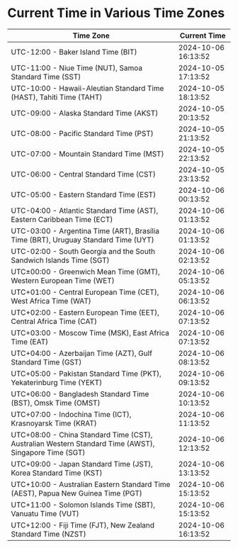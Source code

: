 # Current Time in Various Time Zones

| Time Zone | Current Time |
|-----------|--------------|
| UTC-12:00 - Baker Island Time (BIT) | 2024-10-06 16:13:52 |
| UTC-11:00 - Niue Time (NUT), Samoa Standard Time (SST) | 2024-10-05 17:13:52 |
| UTC-10:00 - Hawaii-Aleutian Standard Time (HAST), Tahiti Time (TAHT) | 2024-10-05 18:13:52 |
| UTC-09:00 - Alaska Standard Time (AKST) | 2024-10-05 20:13:52 |
| UTC-08:00 - Pacific Standard Time (PST) | 2024-10-05 21:13:52 |
| UTC-07:00 - Mountain Standard Time (MST) | 2024-10-05 22:13:52 |
| UTC-06:00 - Central Standard Time (CST) | 2024-10-05 23:13:52 |
| UTC-05:00 - Eastern Standard Time (EST) | 2024-10-06 00:13:52 |
| UTC-04:00 - Atlantic Standard Time (AST), Eastern Caribbean Time (ECT) | 2024-10-06 01:13:52 |
| UTC-03:00 - Argentina Time (ART), Brasília Time (BRT), Uruguay Standard Time (UYT) | 2024-10-06 01:13:52 |
| UTC-02:00 - South Georgia and the South Sandwich Islands Time (SGT) | 2024-10-06 02:13:52 |
| UTC±00:00 - Greenwich Mean Time (GMT), Western European Time (WET) | 2024-10-06 05:13:52 |
| UTC+01:00 - Central European Time (CET), West Africa Time (WAT) | 2024-10-06 06:13:52 |
| UTC+02:00 - Eastern European Time (EET), Central Africa Time (CAT) | 2024-10-06 07:13:52 |
| UTC+03:00 - Moscow Time (MSK), East Africa Time (EAT) | 2024-10-06 07:13:52 |
| UTC+04:00 - Azerbaijan Time (AZT), Gulf Standard Time (GST) | 2024-10-06 08:13:52 |
| UTC+05:00 - Pakistan Standard Time (PKT), Yekaterinburg Time (YEKT) | 2024-10-06 09:13:52 |
| UTC+06:00 - Bangladesh Standard Time (BST), Omsk Time (OMST) | 2024-10-06 10:13:52 |
| UTC+07:00 - Indochina Time (ICT), Krasnoyarsk Time (KRAT) | 2024-10-06 11:13:52 |
| UTC+08:00 - China Standard Time (CST), Australian Western Standard Time (AWST), Singapore Time (SGT) | 2024-10-06 12:13:52 |
| UTC+09:00 - Japan Standard Time (JST), Korea Standard Time (KST) | 2024-10-06 13:13:52 |
| UTC+10:00 - Australian Eastern Standard Time (AEST), Papua New Guinea Time (PGT) | 2024-10-06 15:13:52 |
| UTC+11:00 - Solomon Islands Time (SBT), Vanuatu Time (VUT) | 2024-10-06 15:13:52 |
| UTC+12:00 - Fiji Time (FJT), New Zealand Standard Time (NZST) | 2024-10-06 16:13:52 |
